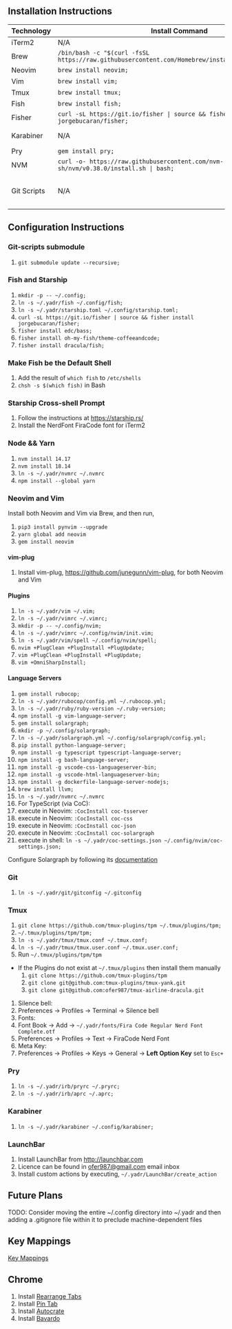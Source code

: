 ## Installation Instructions

Technology | Install Command | Latest Instructions
---------- | --------------- | -------------------
iTerm2 | N/A | https://iterm2.com
Brew | `/bin/bash -c "$(curl -fsSL https://raw.githubusercontent.com/Homebrew/install/HEAD/install.sh)";` | https://github.com/Homebrew/brew
Neovim | `brew install neovim;` | https://github.com/neovim/neovim
Vim | `brew install vim;` | https://github.com/vim/vim
Tmux | `brew install tmux;` |
Fish | `brew install fish;` | https://fishshell.com/
Fisher | `curl -sL https://git.io/fisher \| source && fisher install jorgebucaran/fisher;` | https://github.com/jorgebucaran/fisher
Karabiner | N/A | https://github.com/pqrs-org/Karabiner-Elements
Pry | `gem install pry;` | https://github.com/pry/pry
NVM | `curl -o- https://raw.githubusercontent.com/nvm-sh/nvm/v0.38.0/install.sh \| bash;` | https://github.com/nvm-sh/nvm
Git Scripts | N/A | Set the GitHub Personal Authentication Token as `env -x GITHUB_TOKEN <personal-pat>` in `~/.yadr/fish/config.personal.fish`

## Configuration Instructions

### Git-scripts submodule

1. `git submodule update --recursive;`

### Fish and Starship

1. `mkdir -p -- ~/.config;`
1. `ln -s ~/.yadr/fish ~/.config/fish;`
1. `ln -s ~/.yadr/starship.toml ~/.config/starship.toml;`
1. `curl -sL https://git.io/fisher | source && fisher install jorgebucaran/fisher;`
1. `fisher install edc/bass;`
1. `fisher install oh-my-fish/theme-coffeeandcode;`
1. `fisher install dracula/fish;`

### Make Fish be the Default Shell

1. Add the result of `which fish` to `/etc/shells`
1. `chsh -s $(which fish)` in Bash

### Starship Cross-shell Prompt

1. Follow the instructions at https://starship.rs/
1. Install the NerdFont FiraCode font for iTerm2

### Node && Yarn

1. `nvm install 14.17`
1. `nvm install 18.14`
1. `ln -s ~/.yadr/nvmrc ~/.nvmrc`
1. `npm install --global yarn`

### Neovim and Vim

Install both Neovim and Vim via Brew, and then run,

1. `pip3 install pynvim --upgrade`
1. `yarn global add neovim`
1. `gem install neovim`

#### vim-plug

1. Install vim-plug, https://github.com/junegunn/vim-plug, for both Neovim and Vim

#### Plugins

1. `ln -s ~/.yadr/vim ~/.vim;`
1. `ln -s ~/.yadr/vimrc ~/.vimrc;`
1. `mkdir -p -- ~/.config/nvim;`
1. `ln -s ~/.yadr/vimrc ~/.config/nvim/init.vim;`
1. `ln -s ~/.yadr/vim/spell ~/.config/nvim/spell;`
1. `nvim +PlugClean +PlugInstall +PlugUpdate;`
1. `vim +PlugClean +PlugInstall +PlugUpdate;`
1. `vim +OmniSharpInstall;`

#### Language Servers

1. `gem install rubocop;`
1. `ln -s ~/.yadr/rubocop/config.yml ~/.rubocop.yml;`
1. `ln -s ~/.yadr/ruby/ruby-version ~/.ruby-version;`
1. `npm install -g vim-language-server;`
1. `gem install solargraph;`
1. `mkdir -p ~/.config/solargraph;`
1. `ln -s ~/.yadr/solargraph.yml ~/.config/solargraph/config.yml;`
1. `pip install python-language-server;`
1. `npm install -g typescript typescript-language-server;`
1. `npm install -g bash-language-server;`
1. `npm install -g vscode-css-languageserver-bin;`
1. `npm install -g vscode-html-languageserver-bin;`
1. `npm install -g dockerfile-language-server-nodejs;`
1. `brew install llvm;`
1. `ln -s ~/.yadr/nvmrc ~/.nvmrc`
1. For TypeScript (via CoC):
  1. execute in Neovim: `:CocInstall coc-tsserver`
  1. execute in Neovim: `:CocInstall coc-css`
  1. execute in Neovim: `:CocInstall coc-json`
  1. execute in Neovim: `:CocInstall coc-solargraph`
  1. execute in shell: `ln -s ~/.yadr/coc-settings.json ~/.config/nvim/coc-settings.json;`

Configure Solargraph by following its [documentation](https://github.com/castwide/solargraph)

### Git

1. `ln -s ~/.yadr/git/gitconfig ~/.gitconfig`

### Tmux

1. `git clone https://github.com/tmux-plugins/tpm ~/.tmux/plugins/tpm;`
1. `~/.tmux/plugins/tpm/tpm;`
1. `ln -s ~/.yadr/tmux/tmux.conf ~/.tmux.conf;`
1. `ln -s ~/.yadr/tmux/tmux.user.conf ~/.tmux.user.conf;`
1. Run `~/.tmux/plugins/tpm/tpm`
  - If the Plugins do not exist at `~/.tmux/plugins` then install them manually
    1. `git clone https://github.com/tmux-plugins/tpm`
    1. `git clone git@github.com:tmux-plugins/tmux-yank.git`
    1. `git clone git@github.com:ofer987/tmux-airline-dracula.git`
1. Silence bell:
  1. Preferences -> Profiles -> Terminal -> Silence bell
1. Fonts:
  1. Font Book -> Add -> `~/.yadr/fonts/Fira Code Regular Nerd Font Complete.otf`
  1. Preferences -> Profiles -> Text -> FiraCode Nerd Font
1. Meta Key:
  1. Preferences -> Profiles -> Keys -> General -> **Left Option Key** set to `Esc+`

### Pry

1. `ln -s ~/.yadr/irb/pryrc ~/.pryrc;`
1. `ln -s ~/.yadr/irb/aprc ~/.aprc;`

### Karabiner

1. `ln -s ~/.yadr/karabiner ~/.config/karabiner;`

### LaunchBar

1. Install LaunchBar from http://launchbar.com
1. Licence can be found in ofer987@gmail.com email inbox
1. Install custom actions by executing, `~/.yadr/LaunchBar/create_action`

## Future Plans

TODO: Consider moving the entire ~/.config directory into ~/.yadr and then adding a .gitignore file within it to preclude machine-dependent files

## Key Mappings

[Key Mappings](./keymappings.md)

## Chrome

1. Install [Rearrange Tabs](https://chrome.google.com/webstore/detail/rearrange-tabs/ccnnhhnmpoffieppjjkhdakcoejcpbga)
1. Install [Pin Tab](https://chrome.google.com/webstore/detail/pin-tab/dgldedkigbbalaioohedddpameekglma)
1. Install [Autocrate](https://github.com/ofer987/autocrate)
1. Install [Bavardo](https://github.com/ofer987/bavardo)
